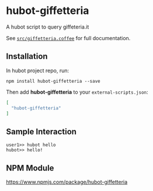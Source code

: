 # hubot-giffetteria

A hubot script to query giffeteria.it

See [`src/giffetteria.coffee`](src/giffetteria.coffee) for full documentation.

## Installation

In hubot project repo, run:

`npm install hubot-giffetteria --save`

Then add **hubot-giffetteria** to your `external-scripts.json`:

```json
[
  "hubot-giffetteria"
]
```

## Sample Interaction

```
user1>> hubot hello
hubot>> hello!
```

## NPM Module

https://www.npmjs.com/package/hubot-giffetteria
